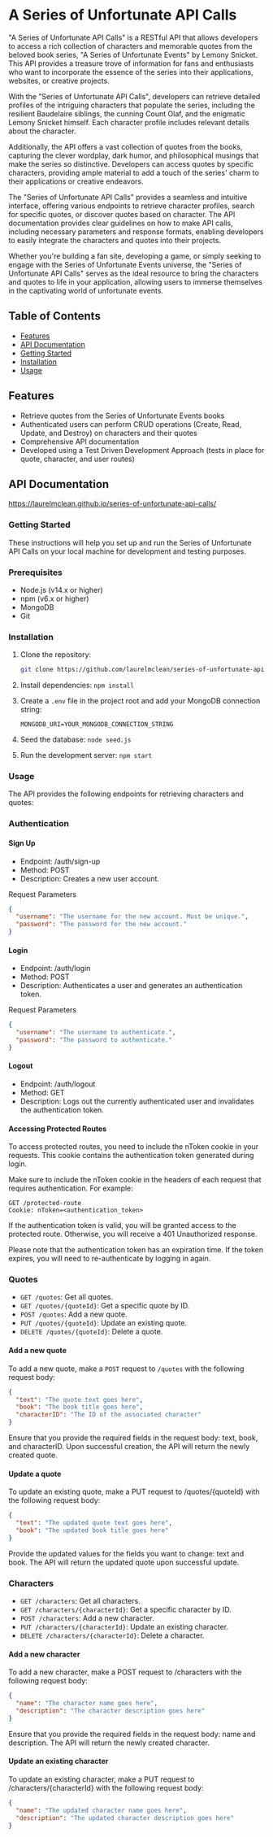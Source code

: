# A Series of Unfortunate API Calls

"A Series of Unfortunate API Calls" is a RESTful API that allows developers to access a rich collection of characters and memorable quotes from the beloved book series, "A Series of Unfortunate Events" by Lemony Snicket. This API provides a treasure trove of information for fans and enthusiasts who want to incorporate the essence of the series into their applications, websites, or creative projects.

With the "Series of Unfortunate API Calls", developers can retrieve detailed profiles of the intriguing characters that populate the series, including the resilient Baudelaire siblings, the cunning Count Olaf, and the enigmatic Lemony Snicket himself. Each character profile includes relevant details about the character.

Additionally, the API offers a vast collection of quotes from the books, capturing the clever wordplay, dark humor, and philosophical musings that make the series so distinctive. Developers can access quotes by specific characters, providing ample material to add a touch of the series' charm to their applications or creative endeavors.

The "Series of Unfortunate API Calls" provides a seamless and intuitive interface, offering various endpoints to retrieve character profiles, search for specific quotes, or discover quotes based on character. The API documentation provides clear guidelines on how to make API calls, including necessary parameters and response formats, enabling developers to easily integrate the characters and quotes into their projects.

Whether you're building a fan site, developing a game, or simply seeking to engage with the Series of Unfortunate Events universe, the "Series of Unfortunate API Calls" serves as the ideal resource to bring the characters and quotes to life in your application, allowing users to immerse themselves in the captivating world of unfortunate events.


## Table of Contents

- [Features](#features)
- [API Documentation](#api-documentation)
- [Getting Started](#getting-started)
- [Installation](#installation)
- [Usage](#usage)


## Features

- Retrieve quotes from the Series of Unfortunate Events books
- Authenticated users can perform CRUD operations (Create, Read, Update, and Destroy) on characters and their quotes
- Comprehensive API documentation
- Developed using a Test Driven Development Approach (tests in place for quote, character, and user routes)

## API Documentation

https://laurelmclean.github.io/series-of-unfortunate-api-calls/

### Getting Started

These instructions will help you set up and run the Series of Unfortunate API Calls on your local machine for development and testing purposes.

### Prerequisites

- Node.js (v14.x or higher)
- npm (v6.x or higher)
- MongoDB
- Git

### Installation

1. Clone the repository:
   ```bash
   git clone https://github.com/laurelmclean/series-of-unfortunate-api-calls.git
   ```

2. Install dependencies:
    ``` npm install ```

3. Create a `.env` file in the project root and add your MongoDB connection string: 

    ```MONGODB_URI=YOUR_MONGODB_CONNECTION_STRING```

4. Seed the database:
    ```node seed.js```

5. Run the development server:
    ```npm start```

### Usage

The API provides the following endpoints for retrieving characters and quotes:

### Authentication

#### Sign Up
- Endpoint: /auth/sign-up
- Method: POST
- Description: Creates a new user account.

Request Parameters
```json
{
  "username": "The username for the new account. Must be unique.",
  "password": "The password for the new account."
}

```

#### Login
- Endpoint: /auth/login
- Method: POST
- Description: Authenticates a user and generates an authentication token.

Request Parameters

```json
{
  "username": "The username to authenticate.",
  "password": "The password to authenticate."
}

```

#### Logout
- Endpoint: /auth/logout
- Method: GET
- Description: Logs out the currently authenticated user and invalidates the authentication token.

#### Accessing Protected Routes
To access protected routes, you need to include the nToken cookie in your requests. This cookie contains the authentication token generated during login.

Make sure to include the nToken cookie in the headers of each request that requires authentication. For example:

```
GET /protected-route
Cookie: nToken=<authentication_token>
```

If the authentication token is valid, you will be granted access to the protected route. Otherwise, you will receive a 401 Unauthorized response.

Please note that the authentication token has an expiration time. If the token expires, you will need to re-authenticate by logging in again.

### Quotes

- `GET /quotes`: Get all quotes.
- `GET /quotes/{quoteId}`: Get a specific quote by ID.
- `POST /quotes`: Add a new quote.
- `PUT /quotes/{quoteId}`: Update an existing quote.
- `DELETE /quotes/{quoteId}`: Delete a quote.

#### Add a new quote

To add a new quote, make a `POST` request to `/quotes` with the following request body:

```json
{
  "text": "The quote text goes here",
  "book": "The book title goes here",
  "characterID": "The ID of the associated character"
}

```

Ensure that you provide the required fields in the request body: text, book, and characterID. Upon successful creation, the API will return the newly created quote.

#### Update a quote

To update an existing quote, make a PUT request to /quotes/{quoteId} with the following request body:

```json
{
  "text": "The updated quote text goes here",
  "book": "The updated book title goes here"
}
```

Provide the updated values for the fields you want to change: text and book. The API will return the updated quote upon successful update.

### Characters

- `GET /characters`: Get all characters.
- `GET /characters/{characterId}`: Get a specific character by ID.
- `POST /characters`: Add a new character.
- `PUT /characters/{characterId}`: Update an existing character.
- `DELETE /characters/{characterId}`: Delete a character.

#### Add a new character

To add a new character, make a POST request to /characters with the following request body:

```json
{
  "name": "The character name goes here",
  "description": "The character description goes here"
}
```

Ensure that you provide the required fields in the request body: name and description. The API will return the newly created character.

#### Update an existing character

To update an existing character, make a PUT request to /characters/{characterId} with the following request body:

```json
{
  "name": "The updated character name goes here",
  "description": "The updated character description goes here"
}
```
